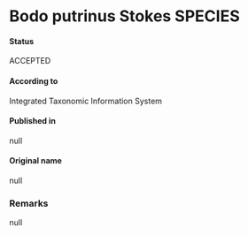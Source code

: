Bodo putrinus Stokes SPECIES
=======

#### Status
ACCEPTED

#### According to
Integrated Taxonomic Information System

#### Published in
null

#### Original name
null

### Remarks
null